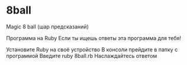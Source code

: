 # 8ball
Magic 8 ball (шар предсказаний)

Программа на Ruby
Если ты ищешь ответы эта программа для тебя!

Установите Ruby на своё устройство
В консоли прейдите в папку с программой
Введите
ruby 8ball.rb
Наслаждайтесь ответом
